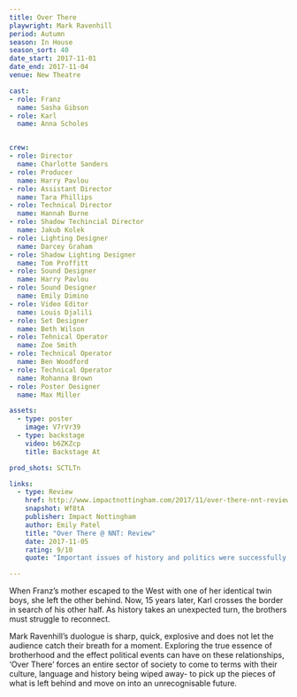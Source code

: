 ```yaml
---
title: Over There
playwright: Mark Ravenhill
period: Autumn
season: In House
season_sort: 40
date_start: 2017-11-01
date_end: 2017-11-04
venue: New Theatre

cast:
- role: Franz
  name: Sasha Gibson
- role: Karl
  name: Anna Scholes


crew:
- role: Director
  name: Charlotte Sanders
- role: Producer
  name: Harry Pavlou
- role: Assistant Director
  name: Tara Phillips
- role: Technical Director
  name: Hannah Burne
- role: Shadow Techincial Director
  name: Jakub Kolek
- role: Lighting Designer
  name: Darcey Graham
- role: Shadow Lighting Designer
  name: Tom Proffitt
- role: Sound Designer
  name: Harry Pavlou
- role: Sound Designer
  name: Emily Dimino
- role: Video Editor
  name: Louis Djalili
- role: Set Designer
  name: Beth Wilson
- role: Tehnical Operator
  name: Zoe Smith
- role: Technical Operator
  name: Ben Woodford
- role: Technical Operator
  name: Rohanna Brown
- role: Poster Designer
  name: Max Miller

assets:
  - type: poster
    image: V7rVr39
  - type: backstage
    video: b6ZKZcp
    title: Backstage At

prod_shots: SCTLTn

links:
  - type: Review
    href: http://www.impactnottingham.com/2017/11/over-there-nnt-review/
    snapshot: Wf8tA
    publisher: Impact Nottingham
    author: Emily Patel
    title: "Over There @ NNT: Review"
    date: 2017-11-05
    rating: 9/10
    quote: "Important issues of history and politics were successfully explored in only eighty minutes, demonstrating the effect political events can have on relationships and identity."

---
```



When Franz’s mother escaped to the West with one of her identical twin boys, she left the other behind. Now, 15 years later, Karl crosses the border in search of his other half. As history takes an unexpected turn, the brothers must struggle to reconnect.

Mark Ravenhill’s duologue is sharp, quick, explosive and does not let the audience catch their breath for a moment. Exploring the true essence of brotherhood and the effect political events can have on these relationships, ‘Over There’ forces an entire sector of society to come to terms with their culture, language and history being wiped away- to pick up the pieces of what is left behind and move on into an unrecognisable future.